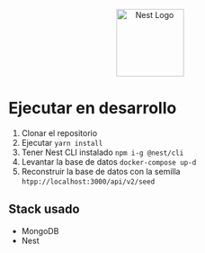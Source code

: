 <p align="center">
  <a href="http://nestjs.com/" target="blank"><img src="https://nestjs.com/img/logo-small.svg" width="120" alt="Nest Logo" /></a>
</p>

# Ejecutar en desarrollo

1. Clonar el repositorio
2. Ejecutar ```yarn install```
3. Tener Nest CLI instalado ```npm i-g @nest/cli```
4. Levantar la base de datos ```docker-compose up-d```
5. Reconstruir la base de datos con la semilla ```htpp://localhost:3000/api/v2/seed```


## Stack usado
* MongoDB
* Nest
